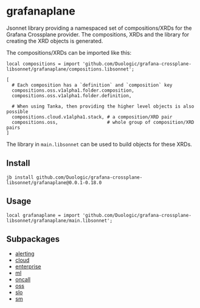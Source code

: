 # grafanaplane

Jsonnet library providing a namespaced set of compositions/XRDs for the Grafana Crossplane provider. The compositions, XRDs and the library for creating the XRD objects is generated.

The compositions/XRDs can be imported like this:

```jsonnet
local compositions = import 'github.com/Duologic/grafana-crossplane-libsonnet/grafanaplane/compositions.libsonnet';

[
  # Each composition has a `definition` and `composition` key
  compositions.oss.v1alpha1.folder.composition,
  compositions.oss.v1alpha1.folder.definition,

  # When using Tanka, then providing the higher level objects is also possible
  compositions.cloud.v1alpha1.stack, # a composition/XRD pair
  compositions.oss,                  # whole group of composition/XRD pairs
]
```

The library in `main.libsonnet` can be used to build objects for these XRDs.


## Install

```
jb install github.com/Duologic/grafana-crossplane-libsonnet/grafanaplane@0.0.1-0.18.0
```

## Usage

```jsonnet
local grafanaplane = import 'github.com/Duologic/grafana-crossplane-libsonnet/grafanaplane/main.libsonnet';
```



## Subpackages

* [alerting](alerting/index.md)
* [cloud](cloud/index.md)
* [enterprise](enterprise/index.md)
* [ml](ml/index.md)
* [oncall](oncall/index.md)
* [oss](oss/index.md)
* [slo](slo/index.md)
* [sm](sm/index.md)
